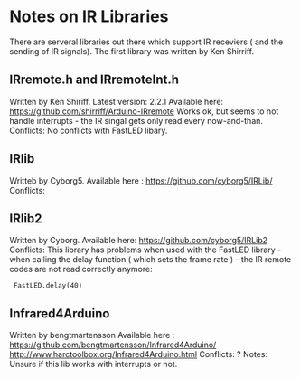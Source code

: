 # Notes on IR Libraries 

There are serveral libraries out there which support IR receviers ( and the sending of IR signals). The first library was written by Ken Shirriff. 


## IRremote.h and IRremoteInt.h 
Written by Ken Shiriff. Latest version: 2.2.1 
Available here: https://github.com/shirriff/Arduino-IRremote
Works ok, but seems to not handle interrupts - the IR singal gets only read 
every now-and-than.  
Conflicts: No conflicts with FastLED libary.

## IRlib 
Writteb by Cyborg5. 
Available here : https://github.com/cyborg5/IRLib/
Conflicts: 

## IRlib2  
Written by Cyborg.
Available here: https://github.com/cyborg5/IRLib2
Conflicts: This library has problems when used with the FastLED library - when calling the delay function ( which sets the frame rate ) - the IR remote codes are not read correctly anymore: 

     FastLED.delay(40) 


## Infrared4Arduino
Written by bengtmartensson
Available here : https://github.com/bengtmartensson/Infrared4Arduino/
http://www.harctoolbox.org/Infrared4Arduino.html
Conflicts: ? 
Notes: Unsure if this lib works with interrupts or not.  
